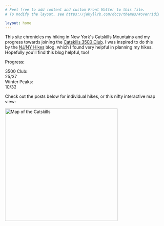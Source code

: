 ```yaml
---
# Feel free to add content and custom Front Matter to this file.
# To modify the layout, see https://jekyllrb.com/docs/themes/#overriding-theme-defaults

layout: home
---
```


This site chronicles my hiking in New York's Catskills Mountains and my progress towards joining the [Catskills 3500 Club][club]. I was inspired to do this by the [NJ/NY Hikes][njny] blog, which I found very helpful in planning my hikes. Hopefully you'll find this blog helpful, too!

Progress:

<div id="progress">
    <div class="progress-label">3500 Club:</div>
    <div id="progress-3500" class="progress-bar">
        <!--progress-3500-->
        <span class="winter complete" title="Blackhead (Winter)"></span>
        <span class="winter complete" title="Balsam (Winter)"></span>
        <span class="winter complete" title="Slide (Winter)"></span>
        <span class="winter complete" title="Panther (Winter)"></span>
        <span class="3500 complete" title="Rocky"></span>
        <span class="3500 complete" title="Peekamoose"></span>
        <span class="3500 complete" title="Black Dome"></span>
        <span class="3500 complete" title="Hunter"></span>
        <span class="3500 complete" title="Friday"></span>
        <span class="3500 complete" title="Balsam"></span>
        <span class="3500 complete" title="Cornell"></span>
        <span class="3500 complete" title="Southwest Hunter"></span>
        <span class="3500 complete" title="Slide"></span>
        <span class="3500 complete" title="Lone"></span>
        <span class="3500 complete" title="Balsam Cap"></span>
        <span class="3500 complete" title="Twin"></span>
        <span class="3500 complete" title="Table"></span>
        <span class="3500 complete" title="Blackhead"></span>
        <span class="3500 complete" title="Sugarloaf"></span>
        <span class="3500 complete" title="Plateau"></span>
        <span class="3500 complete" title="Thomas Cole"></span>
        <span class="3500 complete" title="Kaaterskill High Peak"></span>
        <span class="3500 complete" title="Wittenberg"></span>
        <span class="3500 complete" title="Indian Head"></span>
        <span class="3500 complete" title="Windham"></span>
        <span class="3500 incomplete" title="Sherrill"></span>
        <span class="3500 incomplete" title="Westkill"></span>
        <span class="3500 incomplete" title="Rusk"></span>
        <span class="3500 incomplete" title="Big Indian"></span>
        <span class="3500 incomplete" title="Halcott"></span>
        <span class="3500 incomplete" title="Eagle"></span>
        <span class="3500 incomplete" title="Balsam Lake"></span>
        <span class="3500 incomplete" title="Panther"></span>
        <span class="3500 incomplete" title="Bearpen"></span>
        <span class="3500 incomplete" title="Fir"></span>
        <span class="3500 incomplete" title="North Dome"></span>
        <span class="3500 incomplete" title="Vly"></span>
        <span class="summary">25/37</span>
        <!--/progress-3500-->
    </div>
    <div class="progress-label">Winter Peaks:</div>
    <div id="progress-winter" class="progress-bar">
        <!--progress-winter-->
        <span class="winter complete" title="Lone"></span>
        <span class="winter complete" title="Balsam Cap"></span>
        <span class="winter complete" title="Rocky"></span>
        <span class="winter complete" title="Table"></span>
        <span class="winter complete" title="Peekamoose"></span>
        <span class="winter complete" title="Friday"></span>
        <span class="winter complete" title="Blackhead"></span>
        <span class="winter complete" title="Balsam"></span>
        <span class="winter complete" title="Panther"></span>
        <span class="winter complete" title="Slide"></span>
        <span class="winter incomplete" title="Sherrill"></span>
        <span class="winter incomplete" title="Black Dome"></span>
        <span class="winter incomplete" title="Halcott"></span>
        <span class="winter incomplete" title="Cornell"></span>
        <span class="winter incomplete" title="Balsam Lake"></span>
        <span class="winter incomplete" title="Hunter"></span>
        <span class="winter incomplete" title="Bearpen"></span>
        <span class="winter incomplete" title="Fir"></span>
        <span class="winter incomplete" title="Southwest Hunter"></span>
        <span class="winter incomplete" title="Twin"></span>
        <span class="winter incomplete" title="Sugarloaf"></span>
        <span class="winter incomplete" title="Plateau"></span>
        <span class="winter incomplete" title="Rusk"></span>
        <span class="winter incomplete" title="Eagle"></span>
        <span class="winter incomplete" title="Thomas Cole"></span>
        <span class="winter incomplete" title="Westkill"></span>
        <span class="winter incomplete" title="Kaaterskill High Peak"></span>
        <span class="winter incomplete" title="Wittenberg"></span>
        <span class="winter incomplete" title="Indian Head"></span>
        <span class="winter incomplete" title="Windham"></span>
        <span class="winter incomplete" title="Big Indian"></span>
        <span class="winter incomplete" title="North Dome"></span>
        <span class="winter incomplete" title="Vly"></span>
        <span class="summary">10/33</span>
        <!--/progress-winter-->
    </div>
</div>


Check out the posts below for individual hikes, or this nifty interactive map view:

[<img src="/catskills/assets/img/map-preview.png" width="368" height="368" alt="Map of the Catskills">](map/)

[club]: http://catskill-3500-club.org/
[njny]: https://www.njnyhikes.com/p/map.html
